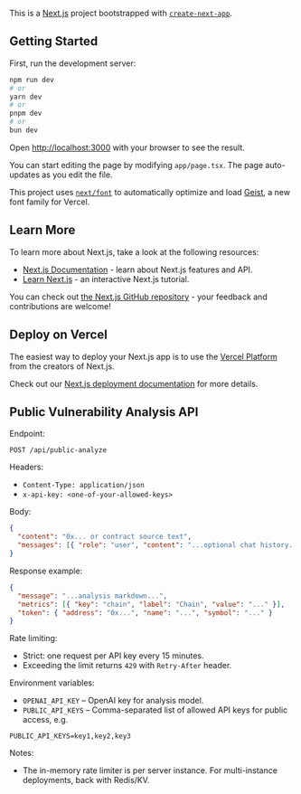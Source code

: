 This is a [Next.js](https://nextjs.org) project bootstrapped with [`create-next-app`](https://nextjs.org/docs/app/api-reference/cli/create-next-app).

## Getting Started

First, run the development server:

```bash
npm run dev
# or
yarn dev
# or
pnpm dev
# or
bun dev
```

Open [http://localhost:3000](http://localhost:3000) with your browser to see the result.

You can start editing the page by modifying `app/page.tsx`. The page auto-updates as you edit the file.

This project uses [`next/font`](https://nextjs.org/docs/app/building-your-application/optimizing/fonts) to automatically optimize and load [Geist](https://vercel.com/font), a new font family for Vercel.

## Learn More

To learn more about Next.js, take a look at the following resources:

- [Next.js Documentation](https://nextjs.org/docs) - learn about Next.js features and API.
- [Learn Next.js](https://nextjs.org/learn) - an interactive Next.js tutorial.

You can check out [the Next.js GitHub repository](https://github.com/vercel/next.js) - your feedback and contributions are welcome!

## Deploy on Vercel

The easiest way to deploy your Next.js app is to use the [Vercel Platform](https://vercel.com/new?utm_medium=default-template&filter=next.js&utm_source=create-next-app&utm_campaign=create-next-app-readme) from the creators of Next.js.

Check out our [Next.js deployment documentation](https://nextjs.org/docs/app/building-your-application/deploying) for more details.

## Public Vulnerability Analysis API

Endpoint:

```
POST /api/public-analyze
```

Headers:

- `Content-Type: application/json`
- `x-api-key: <one-of-your-allowed-keys>`

Body:

```json
{
  "content": "0x... or contract source text",
  "messages": [{ "role": "user", "content": "...optional chat history..." }]
}
```

Response example:

```json
{
  "message": "...analysis markdown...",
  "metrics": [{ "key": "chain", "label": "Chain", "value": "..." }],
  "token": { "address": "0x...", "name": "...", "symbol": "..." }
}
```

Rate limiting:

- Strict: one request per API key every 15 minutes.
- Exceeding the limit returns `429` with `Retry-After` header.

Environment variables:

- `OPENAI_API_KEY` – OpenAI key for analysis model.
- `PUBLIC_API_KEYS` – Comma-separated list of allowed API keys for public access, e.g.

```
PUBLIC_API_KEYS=key1,key2,key3
```

Notes:

- The in-memory rate limiter is per server instance. For multi-instance deployments, back with Redis/KV.
